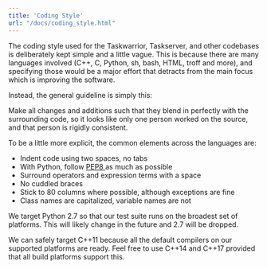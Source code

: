 ```yaml
---
title: 'Coding Style'
url: "/docs/coding_style.html"
---
```

<div class="col-md-10 main">
 <div class="row">
  <a name="style">
  </a>
  <p>
   The coding style used for the Taskwarrior, Taskserver, and other
              codebases is deliberately kept simple and a little vague. This is
              because there are many languages involved (C++, C, Python, sh,
              bash, HTML, troff and more), and specіfying those would be a major
              effort that detracts from the main focus which is improving the
              software.
  </p>
  <p>
   Instead, the general guideline is simply this:
  </p>
 </div>
 <div class="row">
  <div class="callout callout-info">
   <p>
    Make all changes and additions such that they blend in
                perfectly with the surrounding code, so it looks like only
                one person worked on the source, and that person is rigidly
                consistent.
   </p>
  </div>
 </div>
 <div class="row">
  <p>
   To be a little more explicit, the common elements across the
              languages are:
   <ul>
    <li>
     Indent code using two spaces, no tabs
    </li>
    <li>
     With Python, follow
     <a href="https://www.python.org/dev/peps/pep-0008/">
      PEP8
     </a>
     as much as possible
    </li>
    <li>
     Surround operators and expression terms with a space
    </li>
    <li>
     No cuddled braces
    </li>
    <li>
     Stick to 80 columns where possible, although exceptions are fine
    </li>
    <li>
     Class names are capitalized, variable names are not
    </li>
   </ul>
  </p>
 </div>
 <div class="row">
  <p>
   We target Python 2.7 so that our test suite runs on the broadest set
              of platforms.  This will likely change in the future and 2.7 will be
              dropped.
  </p>
 </div>
 <div class="row">
  <p>
   We can safely target C++11 because all the default compilers on our
              supported platforms are ready. Feel free to use C++14 and C++17
              provided that all build platforms support this.
  </p>
 </div>
 <br/>
 <br/>
</div>

